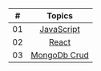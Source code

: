 | #     |                                                                       Topics                                                                        |
| ----- | :-------------------------------------------------------------------------------------------------------------------------------------------------: |
| 01    |                                                             [JavaScript](./JS/JS.md)                                                              |
| 02    |                                                             [React](./React/react.md)                                                              |
| 03   |                                                             [MongoDb Crud](./MongoDb/crud.md)                                                              |
